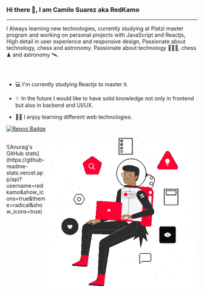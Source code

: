 ### Hi there 👋, I am Camilo Suarez aka RedKamo

------------

I Always learning new technologies, currently studying at Platzi master program and working on personal projects with JavaScript and Reactjs, High detail in user experience and responsive design, Passionate about technology, chess and astronomy. Passionate about technology 👨🏾‍💻, chess ♟ and astronomy 🛰.

<br>
<p align="left">

### 
- 💻 I'm currently studying Reactjs to master it.

- ✨ In the future I would like to have solid knowledge not only in frontend but also in backend and UI/UX.

- 🐱‍🚀 I enjoy learning different web technologies.



[![Repos Badge](https://badges.pufler.dev/repos/redkamo)](https://badges.pufler.dev)

<img align="right" height="400" width="400" alt="GIF" src="https://raw.githubusercontent.com/RedKamo/Redkamo/main/assets/ghprofile.gif" />
</p>
<br>
![Anurag's GitHub stats](https://github-readme-stats.vercel.app/api?username=redkamo&show_icons=true&theme=radical&show_icons=true)

<!--
**RedKamo/Redkamo** is a ✨ _special_ ✨ repository because its `README.md` (this file) appears on your GitHub profile.

Here are some ideas to get you started:

- 🔭 I’m currently working on ...
- 🌱 I’m currently learning ...
- 👯 I’m looking to collaborate on ...
- 🤔 I’m looking for help with ...
- 💬 Ask me about ...
- 📫 How to reach me: ...
- 😄 Pronouns: ...
- ⚡ Fun fact: ...
-->
